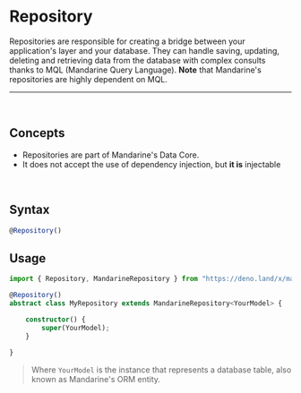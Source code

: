 # Repository
Repositories are responsible for creating a bridge between your application's layer and your database. They can handle saving, updating, deleting and retrieving data from the database with complex consults thanks to MQL (Mandarine Query Language). **Note** that Mandarine's repositories are highly dependent on MQL.

-----
&nbsp;

## Concepts
- Repositories are part of Mandarine's Data Core.
- It does not accept the use of dependency injection, but **it is** injectable

&nbsp;

## Syntax

```typescript
@Repository()
```

## Usage

```typescript
import { Repository, MandarineRepository } from "https://deno.land/x/mandarinets@v2.1.5/mod.ts";

@Repository()
abstract class MyRepository extends MandarineRepository<YourModel> {

    constructor() {
        super(YourModel);
    }
    
}
```
> Where `YourModel` is the instance that represents a database table, also known as Mandarine's ORM entity.
